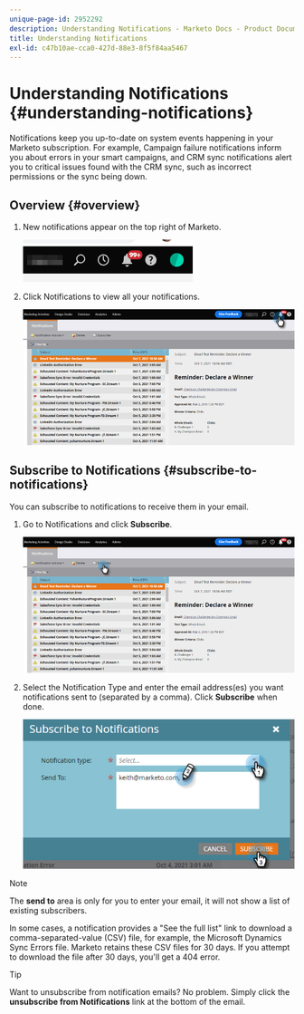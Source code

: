 ```yaml
---
unique-page-id: 2952292
description: Understanding Notifications - Marketo Docs - Product Documentation
title: Understanding Notifications
exl-id: c47b10ae-cca0-427d-88e3-8f5f84aa5467
---
```

# Understanding Notifications {#understanding-notifications}

Notifications keep you up-to-date on system events happening in your Marketo subscription. For example, Campaign failure notifications inform you about errors in your smart campaigns, and CRM sync notifications alert you to critical issues found with the CRM sync, such as incorrect permissions or the sync being down.

## Overview {#overview}

1. New notifications appear on the top right of Marketo.

   ![](assets/understanding-notifications-1.png)

1. Click Notifications to view all your notifications.

   ![](assets/understanding-notifications-2.png)

## Subscribe to Notifications {#subscribe-to-notifications}

You can subscribe to notifications to receive them in your email.

1. Go to Notifications and click **Subscribe**.

   ![](assets/understanding-notifications-3.png)

1. Select the Notification Type and enter the email address(es) you want notifications sent to (separated by a comma). Click **Subscribe** when done.

   ![](assets/understanding-notifications-4.png)

>[!NOTE]
>
>The **send to** area is only for you to enter your email, it will not show a list of existing subscribers.

In some cases, a notification provides a "See the full list" link to download a comma-separated-value (CSV) file, for example, the Microsoft Dynamics Sync Errors file. Marketo retains these CSV files for 30 days. If you attempt to download the file after 30 days, you'll get a 404 error.

>[!TIP]
>
>Want to unsubscribe from notification emails? No problem. Simply click the **unsubscribe from Notifications** link at the bottom of the email.
